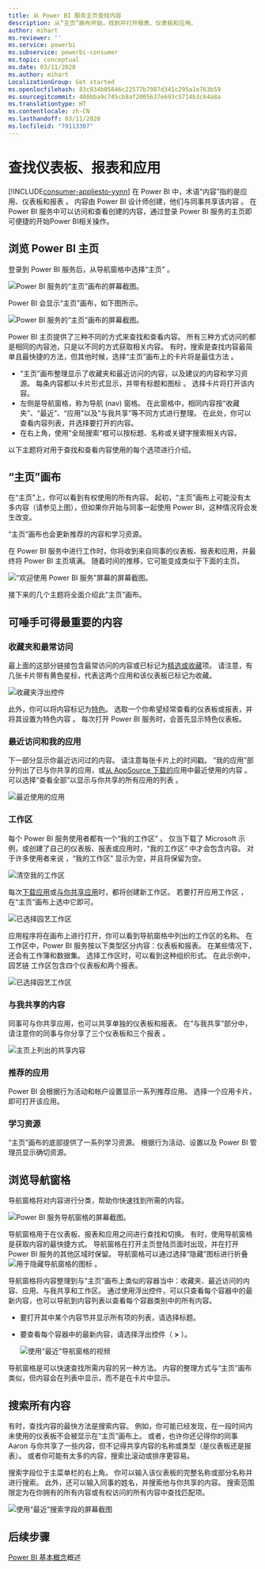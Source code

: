 ```yaml
---
title: 从 Power BI 服务主页查找内容
description: 从“主页”画布开始，找到并打开报表、仪表板和应用。
author: mihart
ms.reviewer: ''
ms.service: powerbi
ms.subservice: powerbi-consumer
ms.topic: conceptual
ms.date: 03/11/2020
ms.author: mihart
LocalizationGroup: Get started
ms.openlocfilehash: 83c834b05846c22577b7987d341c295a1e763b59
ms.sourcegitcommit: 480bba9c745cb9af2005637e693c5714b3c64a8a
ms.translationtype: HT
ms.contentlocale: zh-CN
ms.lasthandoff: 03/11/2020
ms.locfileid: "79113307"
---
```

# <a name="find-your-dashboards-reports-and-apps"></a>查找仪表板、报表和应用

[!INCLUDE[consumer-appliesto-yynn](../includes/consumer-appliesto-yynn.md)]
在 Power BI 中，术语“内容”指的是应用、仪表板和报表  。 内容由 Power BI 设计师创建，他们与同事共享该内容  。 在 Power BI 服务中可以访问和查看创建的内容，通过登录 Power BI 服务的主页即可便捷的开始Power BI相关操作。

## <a name="explore-power-bi-home"></a>浏览 Power BI 主页
登录到 Power BI 服务后，从导航窗格中选择“主页”  。 

![Power BI 服务的“主页”画布的屏幕截图。](media/end-user-home/power-bi-home-menu.png)


Power BI 会显示“主页”画布，如下图所示。
 
![Power BI 服务的“主页”画布的屏幕截图。](media/end-user-home/power-bi-home.png)

Power BI 主页提供了三种不同的方式来查找和查看内容。 所有三种方式访问的都是相同的内容池，只是以不同的方式获取相关内容。 有时，搜索是查找内容最简单且最快捷的方法，但其他时候，选择“主页”画布上的卡片将是最佳方法  。

- “主页”画布整理显示了收藏夹和最近访问的内容，以及建议的内容和学习资源。 每条内容都以卡片形式显示，并带有标题和图标  。 选择卡片将打开该内容。
- 左侧是导航窗格，称为导航 (nav) 窗格。 在此窗格中，相同内容按“收藏夹”、“最近”、“应用”以及“与我共享”等不同方式进行整理。 在此处，你可以查看内容列表，并选择要打开的内容。
- 在右上角，使用“全局搜索”框可以按标题、名称或关键字搜索相关内容。

以下主题将对用于查找和查看内容使用的每个选项进行介绍。

## <a name="home-canvas"></a>“主页”画布
在“主页”上，你可以看到有权使用的所有内容。 起初，“主页”画布上可能没有太多内容（请参见上图），但如果你开始与同事一起使用 Power BI，这种情况将会发生改变。

“主页”画布也会更新推荐的内容和学习资源。 
 
在 Power BI 服务中进行工作时，你将收到来自同事的仪表板、报表和应用，并最终将 Power BI 主页填满。 随着时间的推移，它可能变成类似于下面的主页。

![“欢迎使用 Power BI 服务”屏幕的屏幕截图。](media/end-user-home/power-bi-home-oldest.png)

 
接下来的几个主题将全面介绍此“主页”画布。

## <a name="most-important-content-at-your-fingertips"></a>可唾手可得最重要的内容

### <a name="favorites-and-frequents"></a>收藏夹和最常访问
最上面的这部分链接包含最常访问的内容或已标记为[精选或收藏](end-user-favorite.md)项。 请注意，有几张卡片带有黄色星标，代表这两个应用和该仪表板已标记为收藏。 

![收藏夹浮出控件](./media/end-user-home/power-bi-favorites-frequents.png)

此外，你可以将内容标记为[特色](end-user-featured.md)。 选取一个你希望经常查看的仪表板或报表，并将其设置为特色内容  。 每次打开 Power BI 服务时，会首先显示特色仪表板。 


### <a name="recents-and-my-apps"></a>最近访问和我的应用
下一部分显示你最近访问过的内容。 请注意每张卡片上的时间戳。 “我的应用”部分列出了已与你共享的应用，或[从 AppSource 下载的](end-user-apps.md)应用中最近使用的内容  。 可以选择“查看全部”以显示与你共享的所有应用的列表  。

![最近使用的应用](./media/end-user-home/power-bi-recent-apps.png)


### <a name="workspaces"></a>工作区
每个 Power BI 服务使用者都有一个“我的工作区”  。 仅当下载了 Microsoft 示例，或创建了自己的仪表板、报表或应用时，“我的工作区”  中才会包含内容。 对于许多使用者来说  ，“我的工作区”  显示为空，并且将保留为空。  

![清空我的工作区](./media/end-user-home/power-bi-empty-workspace.png)

每次[下载应用](end-user-app-marketing.md)或[与你共享应用](end-user-apps.md)时，都将创建新工作区。  若要打开应用工作区  ，在“主页”画布上选中它即可。 

![已选择园艺工作区](./media/end-user-home/power-bi-workspace-section.png)

应用程序将在画布上进行打开，你可以看到导航窗格中列出的工作区的名称。 在工作区中，Power BI 服务按以下类型区分内容：仪表板和报表。 在某些情况下，还会有工作簿和数据集。 选择工作区时，可以看到这种组织形式。 在此示例中，园艺链  工作区包含四个仪表板和两个报表。

![已选择园艺工作区](./media/end-user-home/power-bi-search-workspace.png)

### <a name="shared-with-me"></a>与我共享的内容
同事可与你共享应用，也可以共享单独的仪表板和报表。 在“与我共享”部分中，请注意你的同事与你分享了三个仪表板和三个报表  。

![主页上列出的共享内容](./media/end-user-home/power-bi-shared.png)

### <a name="recommended-apps"></a>推荐的应用
Power BI 会根据行为活动和帐户设置显示一系列推荐应用。 选择一个应用卡片，即可打开该应用。
 
### <a name="learning-resources"></a>学习资源
“主页”画布的底部提供了一系列学习资源。 根据行为活动、设置以及 Power BI 管理员显示确切资源。 
 
## <a name="explore-the-nav-pane"></a>浏览导航窗格

导航窗格将对内容进行分类，帮助你快速找到所需的内容。  

![Power BI 服务导航窗格的屏幕截图。](media/end-user-home/power-bi-nav.png)


导航窗格用于在仪表板、报表和应用之间进行查找和切换。 有时，使用导航窗格是获取内容的最快捷方式。 导航窗格在打开主页登陆页面时出现，并在打开 Power BI 服务的其他区域时保留。 导航窗格可以通过选择“隐藏”图标进行折叠 ![用于隐藏导航窗格的图标](media/end-user-home/power-bi-hide.png) 。
  
导航窗格将内容整理到与“主页”画布上类似的容器当中：收藏夹、最近访问的内容、应用、与我共享和工作区。 通过使用浮出控件，可以只查看每个容器中的最新内容，也可以导航到内容列表以查看每个容器类别中的所有内容。
 
- 要打开其中某个内容节并显示所有项的列表，请选择标题。
- 要查看每个容器中的最新内容，请选择浮出控件（ **>** ）。

    ![使用“最近”导航窗格的视频](media/end-user-home/power-bi-nav-bar.gif)

 
导航窗格是可以快速查找所需内容的另一种方法。 内容的整理方式与“主页”画布类似，但内容会在列表中显示，而不是在卡片中显示。 

## <a name="search-all-of-your-content"></a>搜索所有内容
有时，查找内容的最快方法是搜索内容。 例如，你可能已经发现，在一段时间内未使用的仪表板不会被显示在“主页”画布上。 或者，也许你还记得你的同事 Aaron 与你共享了一些内容，但不记得共享内容的名称或类型（是仪表板还是报表）。 或者你可能有太多的内容，搜索比滚动或排序更容易。 
 
搜索字段位于主菜单栏的右上角。 你可以输入该仪表板的完整名称或部分名称并进行搜索。 此外，还可以输入同事的姓名，并搜索他与你共享的内容。 搜索范围限定为在你拥有的所有内容或有权访问的所有内容中查找匹配项。

![使用“最近”搜索字段的屏幕截图](media/end-user-home/power-bi-search-field.png)

## <a name="next-steps"></a>后续步骤
[Power BI 基本概念](end-user-basic-concepts.md)概述
